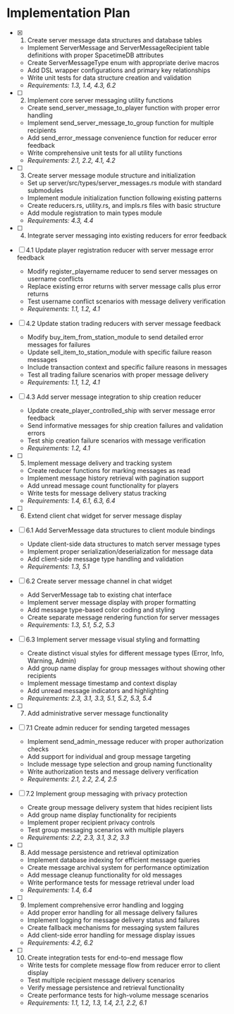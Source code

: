 # Implementation Plan

- [x] 1. Create server message data structures and database tables

  - Implement ServerMessage and ServerMessageRecipient table definitions with proper SpacetimeDB attributes
  - Create ServerMessageType enum with appropriate derive macros
  - Add DSL wrapper configurations and primary key relationships
  - Write unit tests for data structure creation and validation
  - _Requirements: 1.3, 1.4, 4.3, 6.2_

- [ ] 2. Implement core server messaging utility functions

  - Create send_server_message_to_player function with proper error handling
  - Implement send_server_message_to_group function for multiple recipients
  - Add send_error_message convenience function for reducer error feedback
  - Write comprehensive unit tests for all utility functions
  - _Requirements: 2.1, 2.2, 4.1, 4.2_

- [ ] 3. Create server message module structure and initialization

  - Set up server/src/types/server_messages.rs module with standard submodules
  - Implement module initialization function following existing patterns
  - Create reducers.rs, utility.rs, and impls.rs files with basic structure
  - Add module registration to main types module
  - _Requirements: 4.3, 4.4_

- [ ] 4. Integrate server messaging into existing reducers for error feedback
- [ ] 4.1 Update player registration reducer with server message error feedback

  - Modify register_playername reducer to send server messages on username conflicts
  - Replace existing error returns with server message calls plus error returns
  - Test username conflict scenarios with message delivery verification
  - _Requirements: 1.1, 1.2, 4.1_

- [ ] 4.2 Update station trading reducers with server message feedback

  - Modify buy_item_from_station_module to send detailed error messages for failures
  - Update sell_item_to_station_module with specific failure reason messages
  - Include transaction context and specific failure reasons in messages
  - Test all trading failure scenarios with proper message delivery
  - _Requirements: 1.1, 1.2, 4.1_

- [ ] 4.3 Add server message integration to ship creation reducer

  - Update create_player_controlled_ship with server message error feedback
  - Send informative messages for ship creation failures and validation errors
  - Test ship creation failure scenarios with message verification
  - _Requirements: 1.2, 4.1_

- [ ] 5. Implement message delivery and tracking system

  - Create reducer functions for marking messages as read
  - Implement message history retrieval with pagination support
  - Add unread message count functionality for players
  - Write tests for message delivery status tracking
  - _Requirements: 1.4, 6.1, 6.3, 6.4_

- [ ] 6. Extend client chat widget for server message display
- [ ] 6.1 Add ServerMessage data structures to client module bindings

  - Update client-side data structures to match server message types
  - Implement proper serialization/deserialization for message data
  - Add client-side message type handling and validation
  - _Requirements: 1.3, 5.1_

- [ ] 6.2 Create server message channel in chat widget

  - Add ServerMessage tab to existing chat interface
  - Implement server message display with proper formatting
  - Add message type-based color coding and styling
  - Create separate message rendering function for server messages
  - _Requirements: 1.3, 5.1, 5.2, 5.3_

- [ ] 6.3 Implement server message visual styling and formatting

  - Create distinct visual styles for different message types (Error, Info, Warning, Admin)
  - Add group name display for group messages without showing other recipients
  - Implement message timestamp and context display
  - Add unread message indicators and highlighting
  - _Requirements: 2.3, 3.1, 3.3, 5.1, 5.2, 5.3, 5.4_

- [ ] 7. Add administrative server message functionality
- [ ] 7.1 Create admin reducer for sending targeted messages

  - Implement send_admin_message reducer with proper authorization checks
  - Add support for individual and group message targeting
  - Include message type selection and group naming functionality
  - Write authorization tests and message delivery verification
  - _Requirements: 2.1, 2.2, 2.4, 2.5_

- [ ] 7.2 Implement group messaging with privacy protection

  - Create group message delivery system that hides recipient lists
  - Add group name display functionality for recipients
  - Implement proper recipient privacy controls
  - Test group messaging scenarios with multiple players
  - _Requirements: 2.2, 2.3, 3.1, 3.2, 3.3_

- [ ] 8. Add message persistence and retrieval optimization

  - Implement database indexing for efficient message queries
  - Create message archival system for performance optimization
  - Add message cleanup functionality for old messages
  - Write performance tests for message retrieval under load
  - _Requirements: 1.4, 6.4_

- [ ] 9. Implement comprehensive error handling and logging

  - Add proper error handling for all message delivery failures
  - Implement logging for message delivery status and failures
  - Create fallback mechanisms for messaging system failures
  - Add client-side error handling for message display issues
  - _Requirements: 4.2, 6.2_

- [ ] 10. Create integration tests for end-to-end message flow
  - Write tests for complete message flow from reducer error to client display
  - Test multiple recipient message delivery scenarios
  - Verify message persistence and retrieval functionality
  - Create performance tests for high-volume message scenarios
  - _Requirements: 1.1, 1.2, 1.3, 1.4, 2.1, 2.2, 6.1_

